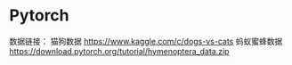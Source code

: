 # Pytorch
数据链接：
  猫狗数据 https://www.kaggle.com/c/dogs-vs-cats
  蚂蚁蜜蜂数据 https://download.pytorch.org/tutorial/hymenoptera_data.zip
